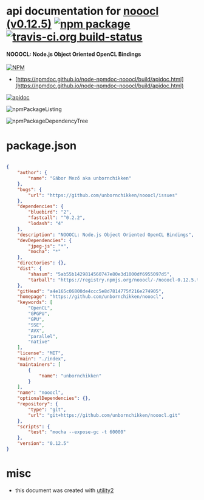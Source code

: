 # api documentation for  [nooocl (v0.12.5)](https://github.com/unbornchikken/nooocl)  [![npm package](https://img.shields.io/npm/v/npmdoc-nooocl.svg?style=flat-square)](https://www.npmjs.org/package/npmdoc-nooocl) [![travis-ci.org build-status](https://api.travis-ci.org/npmdoc/node-npmdoc-nooocl.svg)](https://travis-ci.org/npmdoc/node-npmdoc-nooocl)
#### NOOOCL: Node.js Object Oriented OpenCL Bindings

[![NPM](https://nodei.co/npm/nooocl.png?downloads=true&downloadRank=true&stars=true)](https://www.npmjs.com/package/nooocl)

- [https://npmdoc.github.io/node-npmdoc-nooocl/build/apidoc.html](https://npmdoc.github.io/node-npmdoc-nooocl/build/apidoc.html)

[![apidoc](https://npmdoc.github.io/node-npmdoc-nooocl/build/screenCapture.buildCi.browser.%252Ftmp%252Fbuild%252Fapidoc.html.png)](https://npmdoc.github.io/node-npmdoc-nooocl/build/apidoc.html)

![npmPackageListing](https://npmdoc.github.io/node-npmdoc-nooocl/build/screenCapture.npmPackageListing.svg)

![npmPackageDependencyTree](https://npmdoc.github.io/node-npmdoc-nooocl/build/screenCapture.npmPackageDependencyTree.svg)



# package.json

```json

{
    "author": {
        "name": "Gábor Mező aka unbornchikken"
    },
    "bugs": {
        "url": "https://github.com/unbornchikken/nooocl/issues"
    },
    "dependencies": {
        "bluebird": "2",
        "fastcall": "^0.2.2",
        "lodash": "4"
    },
    "description": "NOOOCL: Node.js Object Oriented OpenCL Bindings",
    "devDependencies": {
        "jpeg-js": "*",
        "mocha": "*"
    },
    "directories": {},
    "dist": {
        "shasum": "5ab55b1429814560747e80e3d1000df6955097d5",
        "tarball": "https://registry.npmjs.org/nooocl/-/nooocl-0.12.5.tgz"
    },
    "gitHead": "a4e165c06800de4ccc5e8d7814775f216e274905",
    "homepage": "https://github.com/unbornchikken/nooocl",
    "keywords": [
        "OpenCL",
        "GPGPU",
        "GPU",
        "SSE",
        "AVX",
        "parallel",
        "native"
    ],
    "license": "MIT",
    "main": "./index",
    "maintainers": [
        {
            "name": "unbornchikken"
        }
    ],
    "name": "nooocl",
    "optionalDependencies": {},
    "repository": {
        "type": "git",
        "url": "git+https://github.com/unbornchikken/nooocl.git"
    },
    "scripts": {
        "test": "mocha --expose-gc -t 60000"
    },
    "version": "0.12.5"
}
```



# misc
- this document was created with [utility2](https://github.com/kaizhu256/node-utility2)
